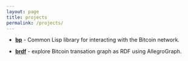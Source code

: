 ```yaml
---
layout: page
title: projects
permalink: /projects/
---
```


* [**bp**](/projects/bp/) - Common Lisp library for interacting with the
  Bitcoin network.

* [**brdf**](/projects/brdf/) - explore Bitcoin transation graph as RDF
  using AllegroGraph.
